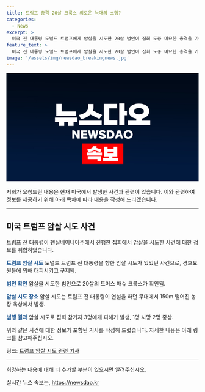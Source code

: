 ```yaml
---
title: 트럼프 총격 20살 크룩스 외로운 늑대의 소행?
categories:
  - News
excerpt: >
  미국 전 대통령 도널드 트럼프에게 암살을 시도한 20살 범인이 집회 도중 미묘한 총격을 가했지만, 트럼프는 무사했다. 범인은 공화당원이지만 2021년에는 민주당에 소액 기부를 한 기록도 있다. FBI는 범행에 대한 조사를 진행 중이며, 사건은 여전히 미스터리한 채로 남아있다. (150자)
feature_text: >
  미국 전 대통령 도널드 트럼프에게 암살을 시도한 20살 범인이 집회 도중 미묘한 총격을 가했지만, 트럼프는 무사했다. 범인은 공화당원이지만 2021년에는 민주당에 소액 기부를 한 기록도 있다. FBI는 범행에 대한 조사를 진행 중이며, 사건은 여전히 미스터리한 채로 남아있다. (150자)
image: '/assets/img/newsdao_breakingnews.jpg'
---
```


<p><img src="/assets/img/newsdao_breakingnews.jpg" alt="ranknews 속보" /></p>

<p>저희가 요청드린 내용은 현재 미국에서 발생한 사건과 관련이 있습니다. 이와 관련하여 정보를 제공하기 위해 아래 목차에 따라 내용을 작성해 드리겠습니다.</p>

<hr />

<h2 data-ke-size="size26">미국 트럼프 암살 시도 사건</h2>

<p>트럼프 전 대통령이 펜실베이니아주에서 진행한 집회에서 암살을 시도한 사건에 대한 정보를 취합하였습니다.</p>

<p><b><span style="color: #1a5490;">트럼프 암살 시도</span></b>
도널드 트럼프 전 대통령을 향한 암살 시도가 있었던 사건으로, 경호요원들에 의해 대피시키고 구제됨.</p>

<p><b><span style="color: #1a5490;">범인 확인</span></b>
암살을 시도한 범인으로 20살의 토머스 매슈 크룩스가 확인됨.</p>

<p><b><span style="color: #1a5490;">암살 시도 장소</span></b>
암살 시도는 트럼프 전 대통령이 연설을 하던 무대에서 150m 떨어진 농장 옥상에서 발생.</p>

<p><b><span style="color: #1a5490;">범행 결과</span></b>
암살 시도로 집회 참가자 3명에게 피해가 발생, 1명 사망 2명 중상.</p>

<p>위와 같은 사건에 대한 정보가 포함된 기사를 작성해 드렸습니다. 자세한 내용은 아래 링크를 참고해주십시오.</p>

<p>링크: <a href="https://www.example.com">트럼프 암살 시도 관련 기사</a></p>

<hr />

<p>희망하는 내용에 대해 더 추가할 부분이 있으시면 알려주십시오.</p>
실시간 뉴스 속보는, <a href="https://newsdao.kr" rel="dofollow">https://newsdao.kr</a>



